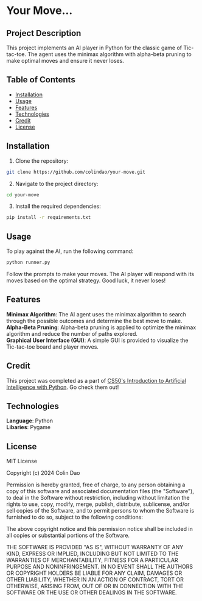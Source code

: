 # Your Move...

## Project Description

This project implements an AI player in Python for the classic game of Tic-tac-toe. The agent uses the minimax algorithm with alpha-beta pruning to make optimal moves and ensure it never loses. 

## Table of Contents

- [Installation](#installation)
- [Usage](#usage)
- [Features](#features)
- [Technologies](#technologies)
- [Credit](#credit)
- [License](#license)

## Installation

1. Clone the repository:

```bash
git clone https://github.com/colindao/your-move.git
```

2. Navigate to the project directory:

```bash
cd your-move
```

3. Install the required dependencies:

```bash
pip install -r requirements.txt
```

## Usage

To play against the AI, run the following command:

```bash
python runner.py
```

Follow the prompts to make your moves. The AI player will respond with its moves based on the optimal strategy. Good luck, it never loses!

## Features

**Minimax Algorithm**: The AI agent uses the minimax algorithm to search through the possible outcomes and determine the best move to make. <br />
**Alpha-Beta Pruning**: Alpha-beta pruning is applied to optimize the minimax algorithm and reduce the number of paths explored. <br />
**Graphical User Interface (GUI)**: A simple GUI is provided to visualize the Tic-tac-toe board and player moves.

## Credit

This project was completed as a part of [CS50's Introduction to Artificial Intelligence with Python](https://cs50.harvard.edu/ai/2024/). Go check them out!

## Technologies
**Language**: Python <br />
**Libaries**: Pygame

## License

MIT License

Copyright (c) 2024 Colin Dao

Permission is hereby granted, free of charge, to any person obtaining a copy
of this software and associated documentation files (the "Software"), to deal
in the Software without restriction, including without limitation the rights
to use, copy, modify, merge, publish, distribute, sublicense, and/or sell
copies of the Software, and to permit persons to whom the Software is
furnished to do so, subject to the following conditions:

The above copyright notice and this permission notice shall be included in all
copies or substantial portions of the Software.

THE SOFTWARE IS PROVIDED "AS IS", WITHOUT WARRANTY OF ANY KIND, EXPRESS OR
IMPLIED, INCLUDING BUT NOT LIMITED TO THE WARRANTIES OF MERCHANTABILITY,
FITNESS FOR A PARTICULAR PURPOSE AND NONINFRINGEMENT. IN NO EVENT SHALL THE
AUTHORS OR COPYRIGHT HOLDERS BE LIABLE FOR ANY CLAIM, DAMAGES OR OTHER
LIABILITY, WHETHER IN AN ACTION OF CONTRACT, TORT OR OTHERWISE, ARISING FROM,
OUT OF OR IN CONNECTION WITH THE SOFTWARE OR THE USE OR OTHER DEALINGS IN THE
SOFTWARE.
